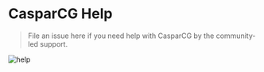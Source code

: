 # CasparCG Help
> File an issue here if you need help with CasparCG by the community-led support.

![help](https://img.shields.io/badge/help-create%20issue-brightgreen.svg?style=flat-square)
